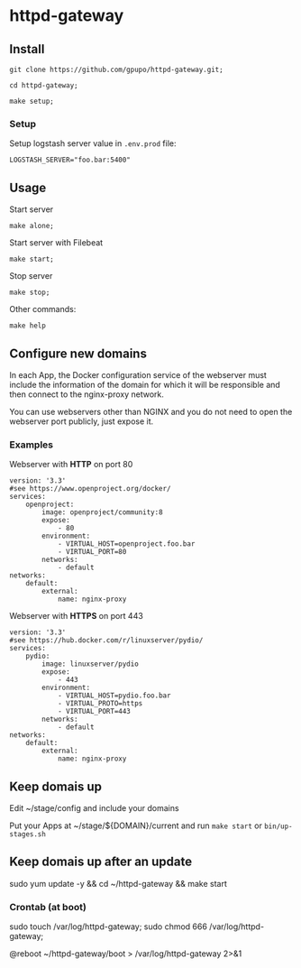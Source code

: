 # httpd-gateway


## Install

    git clone https://github.com/gpupo/httpd-gateway.git;

    cd httpd-gateway;

    make setup;

### Setup

Setup logstash server value in ``.env.prod`` file:

    LOGSTASH_SERVER="foo.bar:5400"

## Usage

Start server

    make alone;

Start server with Filebeat

    make start;

Stop server

    make stop;

Other commands:

    make help

## Configure new domains

In each App, the Docker configuration service of the webserver must include the information of the domain for which it will be responsible and then connect to the nginx-proxy network.

You can use webservers other than NGINX and you do not need to open the webserver port publicly, just expose it.

### Examples

Webserver with **HTTP** on port 80

```
version: '3.3'
#see https://www.openproject.org/docker/
services:
    openproject:
        image: openproject/community:8
        expose:
            - 80
        environment:
            - VIRTUAL_HOST=openproject.foo.bar
            - VIRTUAL_PORT=80
        networks:
            - default
networks:
    default:
        external:
            name: nginx-proxy
```

Webserver with **HTTPS** on port 443

```
version: '3.3'
#see https://hub.docker.com/r/linuxserver/pydio/
services:
    pydio:
        image: linuxserver/pydio
        expose:
            - 443
        environment:
            - VIRTUAL_HOST=pydio.foo.bar
            - VIRTUAL_PROTO=https
            - VIRTUAL_PORT=443
        networks:
            - default
networks:
    default:
        external:
            name: nginx-proxy
```


## Keep domais up

Edit ~/stage/config and include your domains

Put your Apps at ~/stage/${DOMAIN}/current and run ``make start`` or ``bin/up-stages.sh``

## Keep domais up after an update

sudo yum update -y && cd ~/httpd-gateway && make start


### Crontab (at boot)


  sudo touch /var/log/httpd-gateway;
  sudo chmod 666 /var/log/httpd-gateway;


  @reboot ~/httpd-gateway/boot > /var/log/httpd-gateway 2>&1
